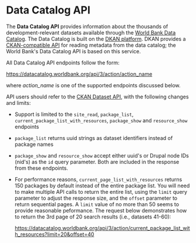 ---
---

# Data Catalog API #

The **Data Catalog API** provides information about the thousands of development-relevant
datasets available through the [World Bank Data Catalog](https://datacatalog.worldbank.org).
The Data Catalog is built on the [DKAN platform](https://getdkan.org). DKAN provides a
[CKAN-compatible API][ckan] for
reading metadata from the data catalog; the World Bank's Data Catalog API is based on this
service.

All Data Catalog API endpoints follow the form:

<https://datacatalog.worldbank.org/api/3/action/action_name>

where *action_name* is one of the supported endpoints discussed below.

API users should refer to the [CKAN Dataset API][ckan], with the following changes and
limits:

* Support is limited to the `site_read`, `package_list`, `current_package_list_with_resources`,
  `package_show` and `resource_show` endpoints

* `package_list` returns uuid strings as dataset identifiers instead of package names

* `package_show` and `resource_show` accept either uuid's or Drupal node IDs (nid's) as the `id`
  query parameter. Both are included in the response from these endpoints.

* For performance reasons, `current_page_list_with_resources` returns 150 packages by default
  instead of the entire package list. You will need to make multiple API calls to return
  the entire list, using the `limit` query parameter to adjust the response size, and the
  `offset` parameter to return sequential pages. A `limit` value of no more than 50 seems to
  provide reasonable peformance. The request below demonstrates how to return the 3rd page
  of 20 search results (i.e., datasets 41-60):

  <https://datacatalog.worldbank.org/api/3/action/current_package_list_with_resources?limit=20&offset=40>

[ckan]: https://dkan.readthedocs.io/en/latest/apis/ckan-dataset.html
